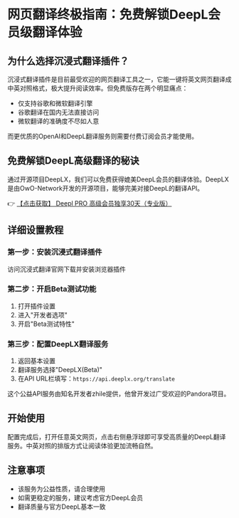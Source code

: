 # 网页翻译终极指南：免费解锁DeepL会员级翻译体验

## 为什么选择沉浸式翻译插件？

沉浸式翻译插件是目前最受欢迎的网页翻译工具之一，它能一键将英文网页翻译成中英对照格式，极大提升阅读效率。但免费版存在两个明显痛点：

- 仅支持谷歌和微软翻译引擎
- 谷歌翻译在国内无法直接访问
- 微软翻译的准确度不尽如人意

而更优质的OpenAI和DeepL翻译服务则需要付费订阅会员才能使用。

## 免费解锁DeepL高级翻译的秘诀

通过开源项目DeepLX，我们可以免费获得媲美DeepL会员的翻译体验。DeepLX是由OwO-Network开发的开源项目，能够完美对接DeepL的翻译API。

👉 [【点击获取】 Deepl PRO 高级会员独享30天（专业版） ](https://bit.ly/DEepl)

## 详细设置教程

### 第一步：安装沉浸式翻译插件
访问沉浸式翻译官网下载并安装浏览器插件

### 第二步：开启Beta测试功能
1. 打开插件设置
2. 进入"开发者选项"
3. 开启"Beta测试特性"

### 第三步：配置DeepLX翻译服务
1. 返回基本设置
2. 翻译服务选择"DeepLX(Beta)"
3. 在API URL栏填写：`https://api.deeplx.org/translate`

这个公益API服务由知名开发者zhile提供，他曾开发过广受欢迎的Pandora项目。

## 开始使用
配置完成后，打开任意英文网页，点击右侧悬浮球即可享受高质量的DeepL翻译服务。中英对照的排版方式让阅读体验更加流畅自然。

## 注意事项
- 该服务为公益性质，请合理使用
- 如需更稳定的服务，建议考虑官方DeepL会员
- 翻译质量与官方DeepL基本一致